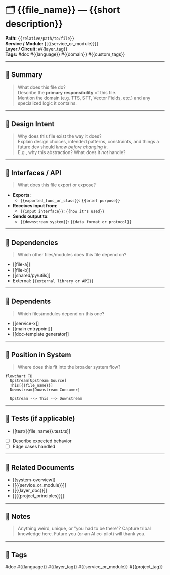 # 🗂️ {{file_name}} — {{short description}}

**Path:** `{{relative/path/to/file}}`  
**Service / Module:** [[{{service_or_module}}]]  
**Layer / Circuit:** #{{layer_tag}}  
**Tags:** #doc #{{language}} #{{domain}} #{{custom_tags}}

---

## 📄 Summary

> What does this file do?  
Describe the **primary responsibility** of this file.  
Mention the domain (e.g. TTS, STT, Vector Fields, etc.) and any specialized logic it contains.

---

## 🧠 Design Intent

> Why does this file exist the way it does?  
Explain design choices, intended patterns, constraints, and things a future dev should *know before changing it*.  
E.g., why this abstraction? What does it *not* handle?

---

## 🧩 Interfaces / API

> What does this file export or expose?

- **Exports**:
  - `{{exported_func_or_class}}`: `{{brief purpose}}`
- **Receives input from**:
  - `{{input interface}}`: `{{how it's used}}`
- **Sends output to**:
  - `{{downstream system}}`: `{{data format or protocol}}`

---

## 🔗 Dependencies

> Which other files/modules does this file depend on?

- [[file-a]]
- [[file-b]]
- [[shared/py/utils]]
- External: `{{external library or API}}`

---

## 📎 Dependents

> Which files/modules depend on this one?

- [[service-x]]
- [[main entrypoint]]
- [[doc-template generator]]

---

## 🧭 Position in System

> Where does this fit into the broader system flow?

```mermaid
flowchart TD
  Upstream[Upstream Source]
  This[{{file_name}}]
  Downstream[Downstream Consumer]

  Upstream --> This --> Downstream
````

---

## 🧪 Tests (if applicable)

* \[\[test/{{file\_name}}.test.ts]]
* [ ] Describe expected behavior
* [ ] Edge cases handled

---

## 🧱 Related Documents

* \[\[system-overview]]
* \[\[{{service\_or\_module}}]]
* \[\[{{layer\_doc}}]]
* \[\[{{project\_principles}}]]

---

## 📌 Notes

> Anything weird, unique, or "you had to be there"?
> Capture tribal knowledge here.
> Future you (or an AI co-pilot) will thank you.

---

## 🔖 Tags

\#doc #{{language}} #{{layer\_tag}} #{{service\_or\_module}} #{{project\_tag}}

